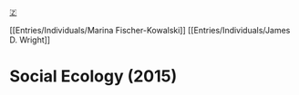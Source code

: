 [🇿](zotero://select/library/items/YF4F794K)

[[Entries/Individuals/Marina Fischer-Kowalski]] [[Entries/Individuals/James D. Wright]] 
# Social Ecology (2015)

